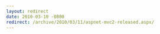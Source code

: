 ```yaml
---
layout: redirect
date: 2010-03-10 -0800
redirect: /archive/2010/03/11/aspnet-mvc2-released.aspx/
---
```

